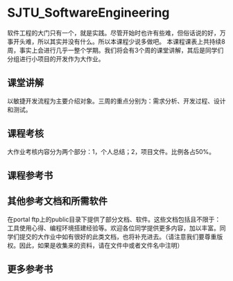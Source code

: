 # SJTU_SoftwareEngineering
软件工程的大门只有一个，就是实践。尽管开始时也许有些难，但俗话说的好，万事开头难，所以其实并没有什么。所以本课程少说多做吧。
本课程课表上共持续8周，事实上会进行几乎一整个学期。我们将会有3个周的课堂讲解，其后是同学们分组进行小项目的开发作为大作业。

## 课堂讲解
以敏捷开发流程为主要介绍对象。三周的重点分别为：需求分析、开发过程、设计和测试。

## 课程考核
大作业考核内容分为两个部分：1，个人总结；2，项目文件。比例各占50%。

## 课程参考书


## 其他参考文档和所需软件
在portal ftp上的public目录下提供了部分文档、软件。这些文档包括且不限于：工具使用心得、编程环境搭建经验等。欢迎各位同学提供更多内容，加以丰富。同学们提交的大作业中如有很好的此类文档，也将补充进去。（请注意我们要尊重版权。因此，如果是收集来的资料，请在文件中或者文件名中注明）

## 更多参考书
